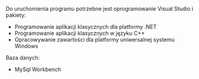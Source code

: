 Do uruchomienia programu potrzebne jest oprogramowanie Visual Studio i pakiety:
- Programowanie aplikacji klasycznych dla platformy .NET
- Programowanie aplikacji klasycznych w języku C++
- Opracowywanie zawartości dla platformy uniwersalnej systemu Windows

Baza danych:
- MySql Workbench
